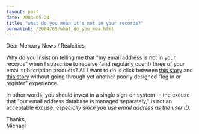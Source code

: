 ```yaml
---
layout: post
date: 2004-05-24
title: "what do you mean it's not in your records?"
permalink: /2004/05/what_do_you_mea.html
---
```


Dear Mercury News / Realcities,

Why do you insist on telling me that "my email address is not in your records" when I subscribe to receive (and regularly open!) three of your email subscription products? All I want to do is click between [this story](http://battellemedia.com/archives/000676.php) and [this story](http://www.mercurynews.com/mld/mercurynews/business/8743710.htm?1c) without going through yet another poorly designed "log in or register" experience.

In other words, you should invest in a single sign-on system -- the excuse that "our email address database is managed separately," is not an acceptable excuse, _especially since you use email address as the user ID._

Thanks,  
Michael